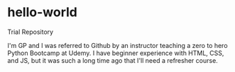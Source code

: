 # hello-world
Trial Repository

I'm GP and I was referred to Github by an instructor teaching a zero to hero Python Bootcamp at Udemy. 
I have beginner experience with HTML, CSS, and JS, but it was such a long time ago that I'll need a refresher course.
